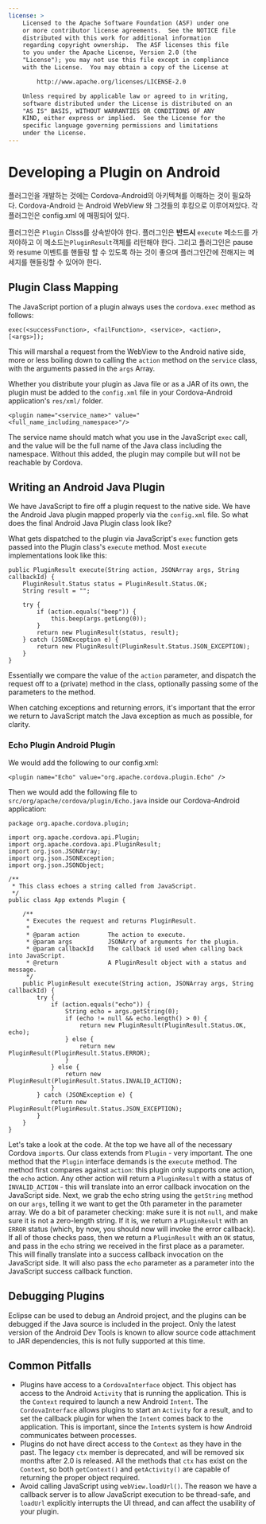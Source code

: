 ```yaml
---
license: >
    Licensed to the Apache Software Foundation (ASF) under one
    or more contributor license agreements.  See the NOTICE file
    distributed with this work for additional information
    regarding copyright ownership.  The ASF licenses this file
    to you under the Apache License, Version 2.0 (the
    "License"); you may not use this file except in compliance
    with the License.  You may obtain a copy of the License at

        http://www.apache.org/licenses/LICENSE-2.0

    Unless required by applicable law or agreed to in writing,
    software distributed under the License is distributed on an
    "AS IS" BASIS, WITHOUT WARRANTIES OR CONDITIONS OF ANY
    KIND, either express or implied.  See the License for the
    specific language governing permissions and limitations
    under the License.
---
```


# Developing a Plugin on Android

플러그인을 개발하는 것에는 Cordova-Android의 아키텍쳐를 이해하는 것이 필요하다. Cordova-Android 는 Android WebView 와 그것들의 후킹으로 이루어져있다. 각 플러그인은 config.xml 에 매핑되어 있다.

플러그인은 `Plugin` Clsss를 상속받아야 한다. 플러그인은 **반드시** `execute` 메소드를 가져야하고 이 메소드는`PluginResult`객체를 리턴해야 한다. 그리고 플러그인은 pause와 resume 이벤트를 핸들링 할 수 있도록 하는 것이 좋으며 플러그인간에 전해지는 메세지를 핸들링할 수 있어야 한다.

## Plugin Class Mapping 

The JavaScript portion of a plugin always uses the `cordova.exec` method as follows:

    exec(<successFunction>, <failFunction>, <service>, <action>, [<args>]);

This will marshal a request from the WebView to the Android native
side, more or less boiling down to calling the `action` method on the
`service` class, with the arguments passed in the `args` Array.

Whether you distribute your plugin as Java file or as a JAR of its own, the plugin must be added to the `config.xml` file in your Cordova-Android application's `res/xml/` folder.

    <plugin name="<service_name>" value="<full_name_including_namespace>"/>

The service name should match what you use in the JavaScript `exec` call, and the value will be the full name of the Java class including the namespace. Without this added, the plugin may compile but 
will not be reachable by Cordova.

## Writing an Android Java Plugin

We have JavaScript to fire off a plugin request to the native side. We
have the Android Java plugin mapped properly via the `config.xml` file.
So what does the final Android Java Plugin class look like?

What gets dispatched to the plugin via JavaScript's `exec` function gets
passed into the Plugin class's `execute` method. Most `execute`
implementations look like this:

    public PluginResult execute(String action, JSONArray args, String callbackId) {
        PluginResult.Status status = PluginResult.Status.OK;
        String result = "";

        try {
            if (action.equals("beep")) {
                this.beep(args.getLong(0));
            }
            return new PluginResult(status, result);
        } catch (JSONException e) {
            return new PluginResult(PluginResult.Status.JSON_EXCEPTION);
        }
    }

Essentially we compare the value of the `action` parameter, and dispatch
the request off to a (private) method in the class, optionally passing
some of the parameters to the method.

When catching exceptions and returning errors, it's important that the error we return to JavaScript match the Java exception as much as possible, for clarity.

### Echo Plugin Android Plugin

We would add the following to our config.xml:

    <plugin name="Echo" value="org.apache.cordova.plugin.Echo" />

Then we would add the following file to
`src/org/apache/cordova/plugin/Echo.java` inside our Cordova-Android
application:

    package org.apache.cordova.plugin;

    import org.apache.cordova.api.Plugin;
    import org.apache.cordova.api.PluginResult;
    import org.json.JSONArray;
    import org.json.JSONException;
    import org.json.JSONObject;

    /**
     * This class echoes a string called from JavaScript.
     */
    public class App extends Plugin {

        /**
         * Executes the request and returns PluginResult.
         *
         * @param action        The action to execute.
         * @param args          JSONArry of arguments for the plugin.
         * @param callbackId    The callback id used when calling back into JavaScript.
         * @return              A PluginResult object with a status and message.
         */
        public PluginResult execute(String action, JSONArray args, String callbackId) {
            try {
                if (action.equals("echo")) {
                    String echo = args.getString(0); 
                    if (echo != null && echo.length() > 0) { 
                        return new PluginResult(PluginResult.Status.OK, echo);
                    } else {
                        return new PluginResult(PluginResult.Status.ERROR);
                    }
                } else {
                    return new PluginResult(PluginResult.Status.INVALID_ACTION);
                }
            } catch (JSONException e) {
                return new PluginResult(PluginResult.Status.JSON_EXCEPTION);
            }
        }
    }

Let's take a look at the code. At the top we have all of the necessary
Cordova `import`s. Our class extends from `Plugin` - very important. The
one method that the `Plugin` interface demands is the `execute` method.
The method first compares against `action`: this plugin only supports
one action, the `echo` action. Any other action will return a
`PluginResult` with a status of `INVALID_ACTION` - this will translate
into an error callback invocation on the JavaScript side. Next, we grab
the echo string using the `getString` method on our `args`, telling it
we want to get the 0th parameter in the parameter array. We do a bit of
parameter checking: make sure it is not `null`, and make sure it is not
a zero-length string. If it is, we return a `PluginResult` with an
`ERROR` status (which, by now, you should now will invoke the error
callback). If all of those checks pass, then we return a `PluginResult`
with an `OK` status, and pass in the `echo` string we received in the
first place as a parameter. This will finally translate into a success
callback invocation on the JavaScript side. It will also pass the `echo`
parameter as a parameter into the JavaScript success callback function.

## Debugging Plugins

Eclipse can be used to debug an Android project, and the plugins can be debugged if the Java source is included in the project. Only the latest version of the Android Dev Tools is known to allow source code attachment to JAR dependencies, this is not fully supported at this time.

## Common Pitfalls

* Plugins have access to a `CordovaInterface` object. This object has access to the Android `Activity` that is running the application. This is the `Context` required to launch
a new Android `Intent`. The `CordovaInterface` allows plugins to start an `Activity` for a result, and to set the callback plugin for when the `Intent` comes back to the application. This is important, since the
`Intent`s system is how Android communicates between processes.
* Plugins do not have direct access to the `Context` as they have in the past. The legacy `ctx` member is deprecated, and will be removed six months after 2.0 is released. All the methods that `ctx` has exist on the `Context`, so both `getContext()` and `getActivity()` are capable of returning the proper object required.
* Avoid calling JavaScript using `webView.loadUrl()`. The reason we have a callback server is to allow JavaScript execution to be thread-safe, and `loadUrl` explicitly interrupts the UI thread, and can affect the usability of your plugin.
